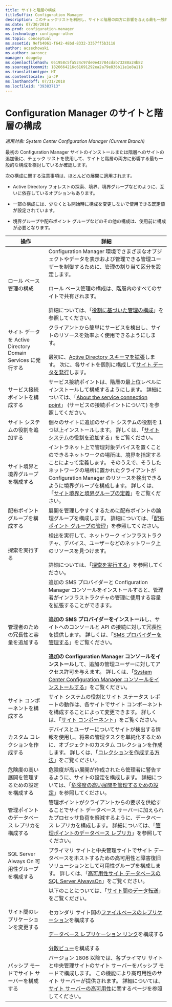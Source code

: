 ```yaml
---
title: サイトと階層の構成
titleSuffix: Configuration Manager
description: このチェックリストを利用し、サイトと階層の両方に影響を与える最も一般的な構成を考慮してください。
ms.date: 07/30/2018
ms.prod: configuration-manager
ms.technology: configmgr-other
ms.topic: conceptual
ms.assetid: 9efb4061-f642-48bd-8332-3357ff5b3118
author: aczechowski
ms.author: aaroncz
manager: dougeby
ms.openlocfilehash: 051958c5fa524c97de0e42784cdab73288a24b82
ms.sourcegitcommit: 1826664216c61691292ea2a79e836b11e1e8a118
ms.translationtype: HT
ms.contentlocale: ja-JP
ms.lasthandoff: 07/31/2018
ms.locfileid: "39383713"
---
```

# <a name="configure-sites-and-hierarchies-for-configuration-manager"></a>Configuration Manager のサイトと階層の構成

*適用対象: System Center Configuration Manager (Current Branch)*

最初の Configuration Manager サイトのインストールまたは階層へのサイトの追加後に、チェック リストを使用して、サイトと階層の両方に影響する最も一般的な構成を検討しているか確認します。  

次の構成に関する注意事項は、ほとんどの展開に適用されます。  

- Active Directory フォレストの探索、境界、境界グループなどのように、互いに依存しているオプションもあります。  

- 一部の構成には、少なくとも開始時に構成を変更しないで使用できる既定値が設定されています。  

- 境界グループや配布ポイント グループなどのその他の構成は、使用前に構成が必要となります。  

| 操作 | 詳細 |  
|------------|-------------|  
| ロール ベース管理の構成 | Configuration Manager 環境でさまざまなオブジェクトやデータを表示および管理できる管理ユーザーを制御するために、管理の割り当て区分を設定します。<br /><br /> ロール ベース管理の構成は、階層内のすべてのサイトで共有されます。   <br/><br/>詳細については、「[役割に基づいた管理の構成](/sccm/core/servers/deploy/configure/configure-role-based-administration)」を参照してください。 |  
| サイト データを Active Directory Domain Services に発行する | クライアントから簡単にサービスを検出し、サイトのリソースを効率よく使用できるようにします。<br /><br /> 最初に、[Active Directory スキーマを拡張](/sccm/core/plan-design/network/extend-the-active-directory-schema)します。 次に、各サイトを個別に構成して[サイト データを発行](/sccm/core/servers/deploy/configure/publish-site-data)します。 |  
| サービス接続ポイントを構成する | サービス接続ポイントは、階層の最上位レベルにインストールして構成するようにします。 詳細については、「[About the service connection point](/sccm/core/servers/deploy/configure/about-the-service-connection-point)」 (サービスの接続ポイントについて) を参照してください。 |  
| サイト システムの役割を追加する | 個々のサイトに追加のサイト システムの役割を 1 つ以上インストールします。 詳しくは、「[サイト システムの役割を追加する](/sccm/core/servers/deploy/configure/add-site-system-roles)」をご覧ください。 |  
| サイト境界と境界グループを構成する | イントラネット上で管理対象デバイスを置くことのできるネットワークの場所は、境界を指定することによって定義します。 そのうえで、そうしたネットワークの場所に置かれたクライアントが Configuration Manager のリソースを検出できるように境界グループを構成します。 詳しくは、「[サイト境界と境界グループの定義](/sccm/core/servers/deploy/configure/define-site-boundaries-and-boundary-groups)」をご覧ください。 |  
| 配布ポイント グループを構成する | 展開を管理しやすくするために配布ポイントの論理グループを構成します。 詳細については、「[配布ポイント グループの管理](/sccm/core/servers/deploy/configure/install-and-configure-distribution-points#bkmk_manage)」を参照してください。 |  
| 探索を実行する | 検出を実行して、ネットワーク インフラストラクチャ、デバイス、ユーザーなどのネットワーク上のリソースを見つけます。<br /><br /> 詳細については、「[探索を実行する](/sccm/core/servers/deploy/configure/run-discovery)」を参照してください。 |  
| 管理者のための冗長性と容量を追加する | 追加の SMS プロバイダーと Configuration Manager コンソールをインストールすると、管理者がインフラストラクチャの管理に使用する容量を拡張することができます。<br /><br /> **追加の SMS プロバイダーをインストール**し、サイトへのコンソールと API の接続に対して冗長性を提供します。 詳しくは、「[SMS プロバイダーを管理する](/sccm/core/servers/manage/modify-your-infrastructure#BKMK_ManageSMSprovider)」をご覧ください。<br /><br /> **追加の Configuration Manager コンソールをインストール**して、追加の管理ユーザーに対してアクセス許可を与えます。 詳しくは、「[System Center Configuration Manager コンソールをインストールする](/sccm/core/servers/deploy/install/install-consoles)」をご覧ください。 |  
| サイト コンポーネントを構成する | サイト システムの役割とサイト ステータス レポートの動作は、各サイトでサイト コンポーネントを構成することによって変更できます。 詳しくは、「[サイト コンポーネント](/sccm/core/servers/deploy/configure/site-components)」をご覧ください。 |  
| カスタム コレクションを作成する | デバイスとユーザーについてサイトが検出する情報を使用し、将来の管理タスクを単純化するために、オブジェクトのカスタム コレクションを作成します。 詳しくは、「[コレクションを作成する方法](/sccm/core/clients/manage/collections/create-collections)」をご覧ください。 |  
| 危険度の高い展開を管理するための設定を構成する | 危険度が高い展開が作成されたら管理者に警告するように、サイトの設定を構成します。 詳細については、「[危険度の高い展開を管理するための設定](/sccm/core/servers/manage/settings-to-manage-high-risk-deployments)」を参照してください。 |  
| 管理ポイントのデータベース レプリカを構成する | 管理ポイントがクライアントからの要求を供給することでサイト データベース サーバーに加えられたプロセッサ負荷を軽減するように、データベース レプリカを構成します。 詳細については、「[管理ポイントのデータベース レプリカ](/sccm/core/servers/deploy/configure/database-replicas-for-management-points)」を参照してください。 |  
| SQL Server Always On 可用性グループを構成する | プライマリ サイトと中央管理サイトでサイト データベースをホストするための高可用性と障害復旧ソリューションとして可用性グループを構成します。 詳しくは、「[高可用性サイト データベースの SQL Server AlwaysOn](/sccm/core/servers/deploy/configure/sql-server-alwayson-for-a-highly-available-site-database)」をご覧ください。 |  
| サイト間のレプリケーションを変更する | 以下のことについては、「[サイト間のデータ転送](/sccm/core/servers/manage/data-transfers-between-sites)」をご覧ください。<br /><br /> セカンダリ サイト間の[ファイルベースのレプリケーション](/sccm/core/servers/manage/data-transfers-between-sites#bkmk_fileroute)を構成する<br /><br /> [データベース レプリケーション リンク](/sccm/core/servers/manage/data-transfers-between-sites#bkmk_Dblinks)を構成する<br /><br /> [分散ビュー](/sccm/core/servers/manage/data-transfers-between-sites#bkmk_distviews)を構成する |  
| パッシブ モードでサイト サーバーを構成する | バージョン 1806 以降では、各プライマリ サイトと中央管理サイトのサイト サーバーをパッシブ モードで構成します。 この機能により高可用性のサイト サーバーが提供されます。 詳細については、[サイト サーバーの高可用性](/sccm/core/servers/deploy/configure/site-server-high-availability)に関するページを参照してください。 |  
